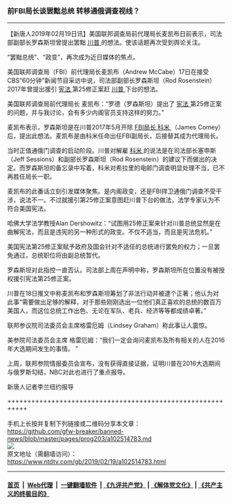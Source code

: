 ### 前FBI局长谈罢黜总统 转移通俄调查视线？
------------------------

<div class="post_content">
 <p>
  【新唐人2019年02月19日讯】美国联邦调查局前代理局长麦凯布日前表示，司法部副部长罗森斯坦曾提出罢黜
  <a href="https://www.ntdtv.com/gb/川普.htm">
   川普
  </a>
  的想法。使该话题再次受到舆论关注。
 </p>
 <p>
  “罢黜总统”、“政变”，再次成为近日媒体的焦点。
 </p>
 <p>
  美国联邦调查局（FBI）前代理局长麦凯布（Andrew McCabe）17日在接受CBS“60分钟”新闻节目采访中说，司法部副部长罗森斯坦（Rod Rosenstein）2017年曾提出援引
  <a href="https://www.ntdtv.com/gb/宪法.htm">
   宪法
  </a>
  第25修正案赶
  <a href="https://www.ntdtv.com/gb/川普.htm">
   川普
  </a>
  下台的想法。
 </p>
 <p>
  美国联邦调查局前代理局长 麦凯布：“罗德（罗森斯坦）提出了
  <a href="https://www.ntdtv.com/gb/宪法.htm">
   宪法
  </a>
  第25修正案的问题，并与我讨论，会有多少内阁官员支持这样的努力。”
 </p>
 <p>
  麦凯布表示，罗森斯坦是在川普2017年5月开除
  <a href="https://www.ntdtv.com/gb/fbi局长.htm">
   FBI局长
  </a>
  <a href="https://www.ntdtv.com/gb/科米.htm">
   科米
  </a>
  （James Comey）后，提出此想法。麦凯布是由科米任命出任FBI副局长，后接替其成为代理局长。
 </p>
 <p>
  当时正值通俄门调查的启动阶段。川普对解雇
  <a href="https://www.ntdtv.com/gb/科米.htm">
   科米
  </a>
  的说法是在司法部长塞申斯（Jeff Sessions）和副部长罗森斯坦（Rod Rosenstein）的建议下而做出的决定。而罗森斯坦的备忘录中写着，科米对希拉里的电邮门调查明显处理不当，已不再胜任局长一职。
 </p>
 <p>
  麦凯布的此番话立刻引发媒体聚焦。是内阁政变，还是FBI捍卫通俄门调查不受干涉，说法不一。不过就援引第25修正案意图赶川普下台的做法，法学专家认为不符合美国宪法。
 </p>
 <p>
  哈佛大学法学教授Alan Dershowitz：“试图用25修正案来针对川普总统显然是在曲解宪法，而且是违宪的另一种形式的政变。不仅不适当，而且是宪法危机。”
 </p>
 <p>
  美国宪法第25修正案赋予政府及国会针对不适任的总统进行罢免的权力；一旦罢免通过，总统职位将由副总统暂代。
 </p>
 <p>
  罗森斯坦对此指控一直否认。司法部上周在声明中称，罗森斯坦所在位置没有被授权援引宪法第25修正案。
 </p>
 <p>
  川普在18日推文中称麦凯布和罗森斯坦筹划了非法行动并被逮个正著；他认为对此事“需要做出足够的解释，对于那些刚刚选出一位他们真正喜欢的总统的数百万美国人，而这位总统工作出色、无论在军队、老兵、经济等等都成绩卓著。”
 </p>
 <p>
  联邦参议院司法委员会主席格雷厄姆（Lindsey Graham）称此事让人震惊。
 </p>
 <p>
  美参院司法委员会主席 格雷厄姆：“我们一定会询问麦凯布及所有相关的人在2016年大选期间发生的事情。 ”
 </p>
 <p>
  上周，联邦参院情报委员会宣布，没有获得直接证据，证明川普在2016大选期间与俄罗斯勾结，NBC对此也进行了重点报导。
 </p>
 <p>
  新唐人记者李兰纽约报导
 </p>
 <div class="single_ad">
 </div>
</div>

+++++++++++++++++++++++++++++++++++++++++++++++++++++++++++<br/><br/>
手机上长按并复制下列链接或二维码分享本文章：<br/>
https://github.com/gfw-breaker/banned-news/blob/master/pages/prog203/a102514783.md <br/>
<a href='https://github.com/gfw-breaker/banned-news/blob/master/pages/prog203/a102514783.md'><img src='https://github.com/gfw-breaker/banned-news/blob/master/pages/prog203/a102514783.md.png'/></a> <br/>
原文地址（需翻墙访问）：https://www.ntdtv.com/gb/2019/02/19/a102514783.html


------------------------
#### [首页](https://github.com/gfw-breaker/banned-news/blob/master/README.md) &nbsp;|&nbsp; [Web代理](https://github.com/labour-camp/helloworld) &nbsp;|&nbsp; [一键翻墙软件](https://github.com/gfw-breaker/nogfw/blob/master/README.md) &nbsp;| [《九评共产党》](https://github.com/gfw-breaker/9ping.md/blob/master/README.md#九评之一评共产党是什么) | [《解体党文化》](https://github.com/gfw-breaker/jtdwh.md/blob/master/README.md) | [《共产主义的终极目的》](https://github.com/gfw-breaker/gczydzjmd.md/blob/master/README.md)

